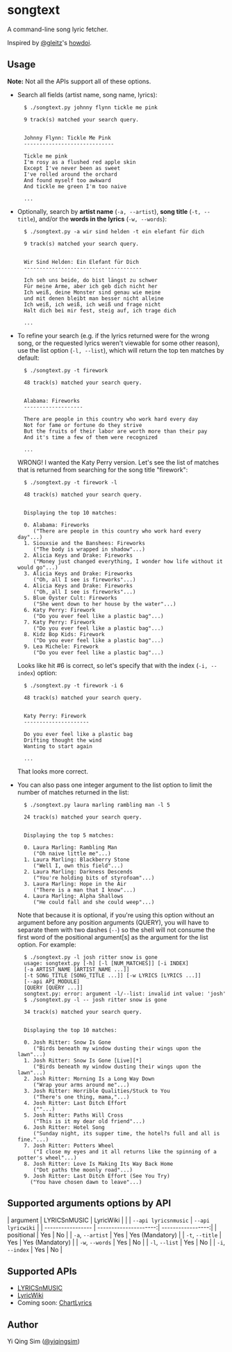 # songtext

A command-line song lyric fetcher.

Inspired by [@gleitz](https://twitter.com/gleitz)'s
[howdoi](https://github.com/gleitz/howdoi).


## Usage

**Note:** Not all the APIs support all of these options.

* Search all fields (artist name, song name, lyrics):

        $ ./songtext.py johnny flynn tickle me pink

        9 track(s) matched your search query.


        Johnny Flynn: Tickle Me Pink
        -----------------------------

        Tickle me pink
        I'm rosy as a flushed red apple skin
        Except I've never been as sweet
        I've rolled around the orchard
        And found myself too awkward
        And tickle me green I'm too naive

        ...

* Optionally, search by **artist name** (`-a, --artist`), **song title**
(`-t, --title`), and/or the **words in the lyrics** (`-w, --words`): 

        $ ./songtext.py -a wir sind helden -t ein elefant für dich

        9 track(s) matched your search query.


        Wir Sind Helden: Ein Elefant für Dich
        --------------------------------------

        Ich seh uns beide, do bist längst zu schwer
        Für meine Arme, aber ich geb dich nicht her
        Ich weiß, deine Monster sind genau wie meine
        und mit denen bleibt man besser nicht alleine
        Ich weiß, ich weiß, ich weiß und frage nicht
        Halt dich bei mir fest, steig auf, ich trage dich

        ...

* To refine your search (e.g. if the lyrics returned were for the wrong song,
or the requested lyrics weren't viewable for some other reason), use the list
option (`-l, --list`), which will return the top ten matches by default:

        $ ./songtext.py -t firework

        48 track(s) matched your search query.


        Alabama: Fireworks
        -------------------

        There are people in this country who work hard every day
        Not for fame or fortune do they strive
        But the fruits of their labor are worth more than their pay
        And it's time a few of them were recognized

        ...

    WRONG! I wanted the Katy Perry version. Let's see the list of matches that
    is returned from searching for the song title "firework":

        $ ./songtext.py -t firework -l

        48 track(s) matched your search query.


        Displaying the top 10 matches:

        0. Alabama: Fireworks
           ("There are people in this country who work hard every day"...)
        1. Siouxsie and the Banshees: Fireworks
           ("The body is wrapped in shadow"...)
        2. Alicia Keys and Drake: Fireworks
           ("Money just changed everything, I wonder how life without it would go"...)
        3. Alicia Keys and Drake: Fireworks
           ("Oh, all I see is fireworks"...)
        4. Alicia Keys and Drake: Fireworks
           ("Oh, all I see is fireworks"...)
        5. Blue Öyster Cult: Fireworks
           ("She went down to her house by the water"...)
        6. Katy Perry: Firework
           ("Do you ever feel like a plastic bag"...)
        7. Katy Perry: Firework
           ("Do you ever feel like a plastic bag"...)
        8. Kidz Bop Kids: Firework
           ("Do you ever feel like a plastic bag"...)
        9. Lea Michele: Firework
           ("Do you ever feel like a plastic bag"...)

    Looks like hit #6 is correct, so let's specify that with the index
    (`-i, --index`) option:

        $ ./songtext.py -t firework -i 6

        48 track(s) matched your search query.


        Katy Perry: Firework
        ---------------------

        Do you ever feel like a plastic bag
        Drifting thought the wind
        Wanting to start again

        ...

    That looks more correct.

* You can also pass one integer argument to the list option to limit the number
  of matches returned in the list:

        $ ./songtext.py laura marling rambling man -l 5

        24 track(s) matched your search query.


        Displaying the top 5 matches:

        0. Laura Marling: Rambling Man
           ("Oh naive little me"...)
        1. Laura Marling: Blackberry Stone
           ("Well I, own this field"...)
        2. Laura Marling: Darkness Descends
           ("You're holding bits of styrofoam"...)
        3. Laura Marling: Hope in the Air
           ("There is a man that I know"...)
        4. Laura Marling: Alpha Shallows
           ("He could fall and she could weep"...)

    Note that because it is optional, if you're using this option without an
    argument before any position arguments (QUERY), you will have to separate
    them with two dashes (`--`) so the shell will not consume the first word of
    the positional argument[s] as the argument for the list option. For
    example:

        $ ./songtext.py -l josh ritter snow is gone
        usage: songtext.py [-h] [-l [NUM_MATCHES]] [-i INDEX]
        [-a ARTIST_NAME [ARTIST_NAME ...]]
        [-t SONG_TITLE [SONG_TITLE ...]] [-w LYRICS [LYRICS ...]]
        [--api API_MODULE]
        [QUERY [QUERY ...]]
        songtext.py: error: argument -l/--list: invalid int value: 'josh'
        $ ./songtext.py -l -- josh ritter snow is gone

        34 track(s) matched your search query.


        Displaying the top 10 matches:

        0. Josh Ritter: Snow Is Gone
           ("Birds beneath my window dusting their wings upon the lawn"...)
        1. Josh Ritter: Snow Is Gone [Live][*]
           ("Birds beneath my window dusting their wings upon the lawn"...)
        2. Josh Ritter: Morning Is a Long Way Down
           ("Wrap your arms around me"...)
        3. Josh Ritter: Horrible Qualities/Stuck to You
           ("There's one thing, mama,"...)
        4. Josh Ritter: Last Ditch Effort
           (""...)
        5. Josh Ritter: Paths Will Cross
           ("This is it my dear old friend"...)
        6. Josh Ritter: Hotel Song
           ("Sunday night, its supper time, the hotel?s full and all is fine."...)
        7. Josh Ritter: Potters Wheel
           ("I close my eyes and it all returns like the spinning of a potter's wheel"...)
        8. Josh Ritter: Love Is Making Its Way Back Home
           ("Dot paths the moonly road"...)
        9. Josh Ritter: Last Ditch Effort (See You Try)
          ("You have chosen dawn to leave"...)


## Supported arguments options by API

| argument          | LYRICSnMUSIC          | LyricWiki         |
|                   | `--api lyricsnmusic`  | `--api lyricwiki` |
| ----------------- | ---------------------:| -----------------:|
| positional        | Yes                   | No                |
| `-a`, `--artist`  | Yes                   | Yes (Mandatory)   |
| `-t`, `--title`   | Yes                   | Yes (Mandatory)   |
| `-w`, `--words`   | Yes                   | No                |
| `-l`, `--list`    | Yes                   | No                |
| `-i`, `--index`   | Yes                   | No                |



## Supported APIs

* [LYRICSnMUSIC](http://www.lyricsnmusic.com/api)
* [LyricWiki](http://api.wikia.com/wiki/LyricWiki_API/REST)
* Coming soon: [ChartLyrics](http://www.chartlyrics.com/api.aspx)


## Author

Yi Qing Sim ([@yiqingsim](https://twitter.com/yiqingsim/))
